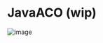 # JavaACO (wip)
![image](https://github.com/gciftci/JavaACO/assets/7272836/5f81c41c-159a-4ec2-b25c-73d71c6e484d)
